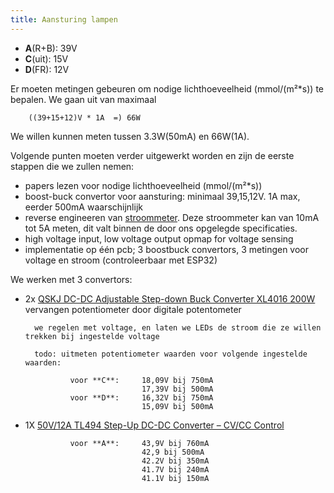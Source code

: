 ```yaml
---
title: Aansturing lampen
---
```


* **A**(R+B): 39V
* **C**(uit): 15V
* **D**(FR): 12V 

Er moeten metingen gebeuren om nodige lichthoeveelheid (mmol/(m²*s)) te bepalen. We gaan uit van maximaal 

        ((39+15+12)V * 1A  =) 66W

 We willen kunnen meten tussen 3.3W(50mA) en 66W(1A).
	
Volgende punten moeten verder uitgewerkt worden en zijn de eerste stappen die we zullen nemen:

* papers lezen voor nodige lichthoeveelheid (mmol/(m²*s))
* boost-buck convertor voor aansturing: minimaal 39,15,12V. 1A max, eerder 500mA waarschijnlijk
* reverse engineeren van [stroommeter](https://www.digikey.be/en/products/detail/sparkfun-electronics/SEN-14544/9452026). Deze stroommeter kan van 10mA tot 5A meten, dit valt binnen de door ons opgelegde specificaties.
* high voltage input, low voltage output opmap for voltage sensing
* implementatie op één pcb; 3 boostbuck convertors, 3 metingen voor voltage en stroom (controleerbaar met ESP32)

We werken met 3 convertors:
* 2x [QSKJ DC-DC Adjustable Step-down Buck Converter XL4016 200W](https://www.tinytronics.nl/en/power/voltage-converters/buck-(step-down)-converters/dc-dc-ajustable-step-down-buck-converter-xl4016-200w)
        vervangen potentiometer door digitale potentometer
        
        we regelen met voltage, en laten we LEDs de stroom die ze willen trekken bij ingestelde voltage

        todo: uitmeten potentiometer waarden voor volgende ingestelde waarden:
                
                voor **C**:     18,09V bij 750mA
                                17,39V bij 500mA
                voor **D**:     16,32V bij 750mA
                                15,09V bij 500mA

* 1X [50V/12A TL494 Step-Up DC-DC Converter – CV/CC Control](https://handsontec.com/index.php/product/50v-12a-tl494-step-up-dc-dc-converter-cv-cv-control/)
               
                voor **A**:     43,9V bij 760mA
                                42,9 bij 500mA
                                42.2V bij 350mA
                                41.7V bij 240mA
                                41.1V bij 150mA